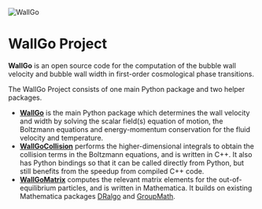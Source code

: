 ![WallGo](docs/source/figures/wallgo.svg)


# WallGo Project

**WallGo** is an open source code for the computation of the bubble wall velocity and bubble wall width in first-order cosmological phase transitions.

The WallGo Project consists of one main Python package and two helper packages.
- [**WallGo**](https://github.com/Wall-Go/WallGo) is the main Python package which determines the wall velocity and width by solving the scalar field(s) equation of motion, the Boltzmann equations and energy-momentum conservation for the fluid velocity and temperature.
- [**WallGoCollision**](https://github.com/Wall-Go/WallGoCollision) performs the higher-dimensional integrals to obtain the collision terms in the Boltzmann equations, and is written in C++. It also has Python bindings so that it can be called directly from Python, but still benefits from the speedup from compiled C++ code.
- [**WallGoMatrix**](https://github.com/Wall-Go/WallGoMatrix) computes the relevant matrix elements for the out-of-equilibrium particles, and is written in Mathematica. It builds on existing Mathematica packages [DRalgo](https://github.com/DR-algo/DRalgo) and [GroupMath](https://renatofonseca.net/groupmath).

